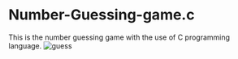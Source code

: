 # Number-Guessing-game.c
This is the number guessing game with the use of C programming language.
![guess](https://user-images.githubusercontent.com/68494604/92553804-8b4cf180-f281-11ea-9e94-664eb14fcebb.gif)
